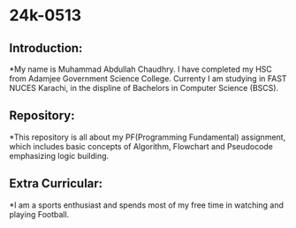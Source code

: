 # 24k-0513
## Introduction:
*My name is Muhammad Abdullah Chaudhry. I have completed my HSC from Adamjee Government Science College. Currenty I am studying in FAST NUCES Karachi, in the displine of Bachelors in Computer Science (BSCS).
## Repository:
*This repository is all about my PF(Programming Fundamental) assignment, which includes basic concepts of Algorithm, Flowchart and Pseudocode emphasizing logic building. 
## Extra Curricular:
*I am a sports enthusiast and spends most of my free time in watching and playing Football.

